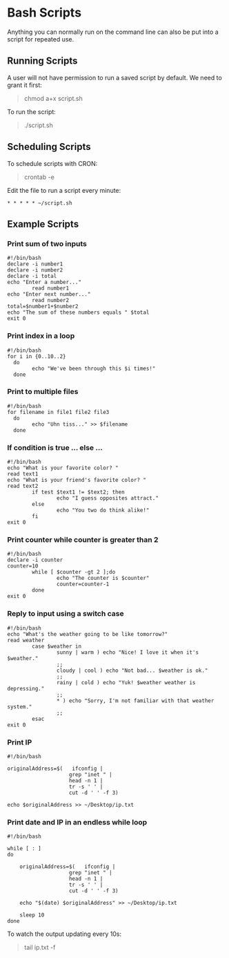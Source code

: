 # Bash Scripts

Anything you can normally run on the command line can also be put into a script for repeated use.


## Running Scripts

A user will not have permission to run a saved script by default. We need to grant it first:

>chmod a+x script.sh

To run the script:
>./script.sh


## Scheduling Scripts

To schedule scripts with CRON:
>crontab -e

Edit the file to run a script every minute:
```
* * * * * ~/script.sh
```


## Example Scripts

### Print sum of two inputs
```
#!/bin/bash
declare -i number1
declare -i number2
declare -i total
echo "Enter a number..."
        read number1
echo "Enter next number..."
        read number2
total=$number1+$number2
echo "The sum of these numbers equals " $total
exit 0
```

### Print index in a loop
```
#!/bin/bash
for i in {0..10..2}
  do
        echo "We've been through this $i times!"
  done
```

### Print to multiple files
```
#!/bin/bash
for filename in file1 file2 file3
  do
        echo "Uhn tiss..." >> $filename
  done
```

### If condition is true ... else ...
```
#!/bin/bash
echo "What is your favorite color? "
read text1
echo "What is your friend's favorite color? "
read text2
        if test $text1 != $text2; then
                echo "I guess opposites attract."
        else
                echo "You two do think alike!"
        fi
exit 0
```

### Print counter while counter is greater than 2
```
#!/bin/bash
declare -i counter
counter=10
        while [ $counter -gt 2 ];do
                echo "The counter is $counter"
                counter=counter-1
        done
exit 0
```

### Reply to input using a switch case
```
#!/bin/bash
echo "What's the weather going to be like tomorrow?"
read weather
        case $weather in 
                sunny | warm ) echo "Nice! I love it when it's $weather."
                ;;
                cloudy | cool ) echo "Not bad... $weather is ok."
                ;;
                rainy | cold ) echo "Yuk! $weather weather is depressing."
                ;;
                * ) echo "Sorry, I'm not familiar with that weather system."
                ;;
        esac
exit 0
```

### Print IP
```
#!/bin/bash

originalAddress=$(   ifconfig | 
                    grep "inet " | 
                    head -n 1 | 
                    tr -s ' ' | 
                    cut -d ' ' -f 3)

echo $originalAddress >> ~/Desktop/ip.txt
```

### Print date and IP in an endless while loop
```
#!/bin/bash

while [ : ]
do

	originalAddress=$(   ifconfig | 
		            grep "inet " | 
		            head -n 1 | 
		            tr -s ' ' | 
		            cut -d ' ' -f 3)

	echo "$(date) $originalAddress" >> ~/Desktop/ip.txt
	
	sleep 10
done
```
To watch the output updating every 10s:
>tail ip.txt -f
